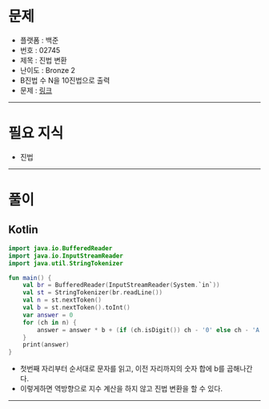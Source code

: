 # 문제
- 플랫폼 : 백준
- 번호 : 02745
- 제목 : 진법 변환
- 난이도 : Bronze 2
- B진법 수 N을 10진법으로 출력
- 문제 : <a href="https://www.acmicpc.net/problem/2745" target="_blank">링크</a>

---

# 필요 지식
- 진법

---

# 풀이
## Kotlin
```kotlin
import java.io.BufferedReader
import java.io.InputStreamReader
import java.util.StringTokenizer

fun main() {
    val br = BufferedReader(InputStreamReader(System.`in`))
    val st = StringTokenizer(br.readLine())
    val n = st.nextToken()
    val b = st.nextToken().toInt()
    var answer = 0
    for (ch in n) {
        answer = answer * b + (if (ch.isDigit()) ch - '0' else ch - 'A' + 10)
    }
    print(answer)
}
```
- 첫번째 자리부터 순서대로 문자를 읽고, 이전 자리까지의 숫자 합에 b를 곱해나간다.
- 이렇게하면 역방향으로 지수 계산을 하지 않고 진법 변환을 할 수 있다.

---
